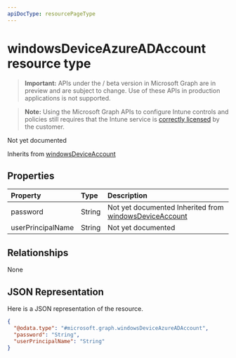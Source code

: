 ```yaml
---
apiDocType: resourcePageType
---
```

# windowsDeviceAzureADAccount resource type

> **Important:** APIs under the / beta version in Microsoft Graph are in preview and are subject to change. Use of these APIs in production applications is not supported.

> **Note:** Using the Microsoft Graph APIs to configure Intune controls and policies still requires that the Intune service is [correctly licensed](https://go.microsoft.com/fwlink/?linkid=839381) by the customer.

Not yet documented

Inherits from [windowsDeviceAccount](../resources/intune_devices_windowsdeviceaccount.md)

## Properties
|Property|Type|Description|
|:---|:---|:---|
|password|String|Not yet documented Inherited from [windowsDeviceAccount](../resources/intune_devices_windowsdeviceaccount.md)|
|userPrincipalName|String|Not yet documented|

## Relationships
None
## JSON Representation
Here is a JSON representation of the resource.
<!-- {
  "blockType": "resource",
  "@odata.type": "microsoft.graph.windowsDeviceAzureADAccount"
}
-->
``` json
{
  "@odata.type": "#microsoft.graph.windowsDeviceAzureADAccount",
  "password": "String",
  "userPrincipalName": "String"
}
```





